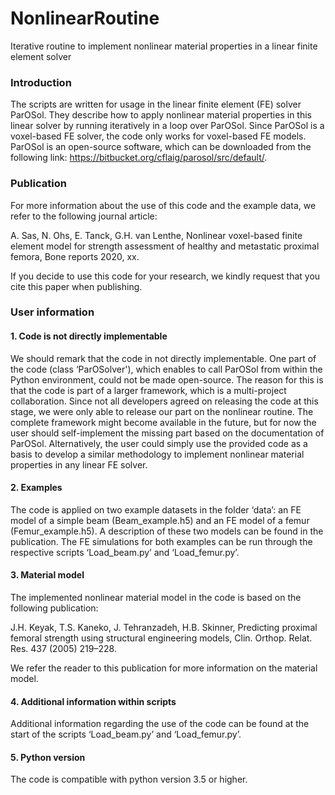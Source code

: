# NonlinearRoutine
Iterative routine to implement nonlinear material properties in a linear finite element solver 

### Introduction
The scripts are written for usage in the linear finite element (FE) solver ParOSol. They describe how to apply nonlinear material properties in this linear solver by running iteratively in a loop over ParOSol. Since ParOSol is a voxel-based FE solver, the code only works for voxel-based FE models. ParOSol is an open-source software, which can be downloaded from the following link: https://bitbucket.org/cflaig/parosol/src/default/. 

### Publication
For more information about the use of this code and the example data, we refer to the following journal article:

A. Sas, N. Ohs, E. Tanck, G.H. van Lenthe, Nonlinear voxel-based finite element model for strength assessment of  healthy and metastatic proximal femora, Bone reports 2020, xx.

If you decide to use this code for your research, we kindly request that you cite this paper when publishing. 

### User information
#### 1.	Code is not directly implementable
We should remark that the code in not directly implementable. One part of the code (class ‘ParOSolver'), which enables to call ParOSol from within the Python environment, could not be made open-source. The reason for this is that the code is part of a larger framework, which is a multi-project collaboration. Since not all developers agreed on releasing the code at this stage, we were only able to release our part on the nonlinear routine. The complete framework might become available in the future, but for now the user should self-implement the missing part based on the documentation of ParOSol. Alternatively, the user could simply use the provided code as a basis to develop a similar methodology to implement nonlinear material properties in any linear FE solver.   

#### 2.	Examples
The code is applied on two example datasets in the folder ‘data’: an FE model of a simple beam (Beam_example.h5) and an FE model of a femur (Femur_example.h5). A description of these two models can be found in the publication. The FE simulations for both examples can be run through the respective scripts ‘Load_beam.py’ and ‘Load_femur.py’. 

#### 3.	Material model
The implemented nonlinear material model in the code is based on the following publication:

J.H. Keyak, T.S. Kaneko, J. Tehranzadeh, H.B. Skinner, Predicting proximal femoral strength using structural engineering models, Clin. Orthop. Relat. Res. 437 (2005) 219–228. 

We refer the reader to this publication for more information on the material model.

#### 4.	Additional information within scripts
Additional information regarding the use of the code can be found at the start of the scripts ‘Load_beam.py’ and ‘Load_femur.py’.

#### 5. Python version
The code is compatible with python version 3.5 or higher.
